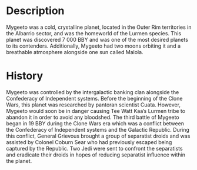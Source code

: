 # Description

Mygeeto was a cold, crystalline planet, located in the Outer Rim territories in the Albarrio sector, and was the homeworld of the Lurmen species.
This planet was discovered 7 000 BBY and was one of the most desired planets to its contenders.
Additionally, Mygeeto had two moons orbiting it and a breathable atmosphere alongside one sun called Malola.

# History

Mygeeto was controlled by the intergalactic banking clan alongside the Confederacy of Independent systems.
Before the beginning of the Clone Wars, this planet was researched by pantoran scientist Cuata.
However, Mygeeto would soon be in danger causing Tee Watt Kaa’s Lurmen tribe to abandon it in order to avoid any bloodshed.
The third battle of Mygeeto began in 19 BBY during the Clone Wars era which was a conflict between the Confederacy of Independent systems and the Galactic Republic.
During this conflict, General Grievous brought a group of separatist droids and was assisted by Colonel Coburn Sear who had previously escaped being captured by the Republic.
Two Jedi were sent to confront the separatists and eradicate their droids in hopes of reducing separatist influence within the planet.
